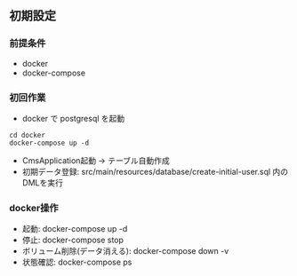 
## 初期設定
### 前提条件
 - docker
 - docker-compose

### 初回作業
- docker で postgresql を起動
~~~
cd docker
docker-compose up -d
~~~
- CmsApplication起動 -> テーブル自動作成
- 初期データ登録: src/main/resources/database/create-initial-user.sql 内のDMLを実行


### docker操作
- 起動: docker-compose up -d
- 停止: docker-compose stop
- ボリューム削除(データ消える): docker-compose down -v
- 状態確認: docker-compose ps
